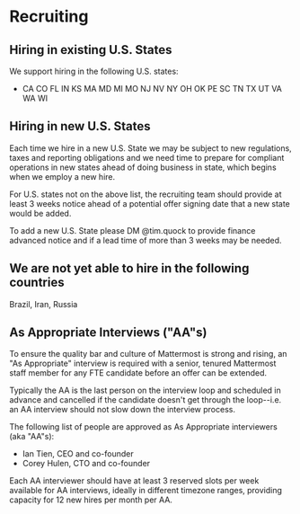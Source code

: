 # Recruiting

## Hiring in existing U.S. States 

We support hiring in the following U.S. states: 

* CA CO FL IN KS MA MD MI MO NJ NV NY OH OK PE SC TN TX UT VA WA WI

## Hiring in new U.S. States

Each time we hire in a new U.S. State we may be subject to new regulations, taxes and reporting obligations and we need time to prepare for compliant operations in new states ahead of doing business in state, which begins when we employ a new hire. 

For U.S. states not on the above list, the recruiting team should provide at least 3 weeks notice ahead of a potential offer signing date that a new state would be added. 

To add a new U.S. State please DM @tim.quock to provide finance advanced notice and if a lead time of more than 3 weeks may be needed. 

## We are not yet able to hire in the following countries

Brazil, Iran, Russia



## As Appropriate Interviews \("AA"s\) 

To ensure the quality bar and culture of Mattermost is strong and rising, an "As Appropriate" interview is required with a senior, tenured Mattermost staff member for any FTE candidate before an offer can be extended.   
  
Typically the AA is the last person on the interview loop and scheduled in advance and cancelled if the candidate doesn't get through the loop--i.e. an AA interview should not slow down the interview process. 

The following list of people are approved as As Appropriate interviewers \(aka "AA"s\): 

* Ian Tien, CEO and co-founder
* Corey Hulen, CTO and co-founder 

Each AA interviewer should have at least 3 reserved slots per week available for AA interviews, ideally in different timezone ranges, providing capacity for 12 new hires per month per AA. 


